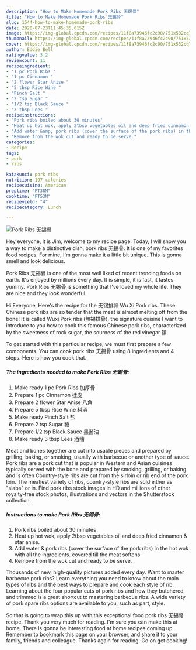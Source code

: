```yaml
---
description: "How to Make Homemade Pork Ribs 无錫骨"
title: "How to Make Homemade Pork Ribs 无錫骨"
slug: 1544-how-to-make-homemade-pork-ribs
date: 2020-07-23T11:45:35.615Z
image: https://img-global.cpcdn.com/recipes/11f8a73946fc2c90/751x532cq70/pork-ribs-无錫骨-recipe-main-photo.jpg
thumbnail: https://img-global.cpcdn.com/recipes/11f8a73946fc2c90/751x532cq70/pork-ribs-无錫骨-recipe-main-photo.jpg
cover: https://img-global.cpcdn.com/recipes/11f8a73946fc2c90/751x532cq70/pork-ribs-无錫骨-recipe-main-photo.jpg
author: Eddie Bell
ratingvalue: 3.2
reviewcount: 11
recipeingredient:
- "1 pc Pork Ribs "
- "1 pc Cinnamon "
- "2 flower Star Anise "
- "5 tbsp Rice Wine "
- "Pinch Salt "
- "2 tsp Sugar "
- "1/2 tsp Black Sauce "
- "3 tbsp Lees "
recipeinstructions:
- "Pork ribs boiled about 30 minutes"
- "Heat up hot wok, apply 2tbsp vegetables oil and deep fried cinnamon &amp; star anise."
- "Add water &amp; pork ribs (cover the surface of the pork ribs) in the hot wok with all the ingredients. covered till the meat softens."
- "Remove from the wok cut and ready to be serve."
categories:
- Recipe
tags:
- pork
- ribs

katakunci: pork ribs 
nutrition: 197 calories
recipecuisine: American
preptime: "PT38M"
cooktime: "PT53M"
recipeyield: "4"
recipecategory: Lunch

---
```



![Pork Ribs 无錫骨](https://img-global.cpcdn.com/recipes/11f8a73946fc2c90/751x532cq70/pork-ribs-无錫骨-recipe-main-photo.jpg)

Hey everyone, it is Jim, welcome to my recipe page. Today, I will show you a way to make a distinctive dish, pork ribs 无錫骨. It is one of my favorites food recipes. For mine, I'm gonna make it a little bit unique. This is gonna smell and look delicious.

Pork Ribs 无錫骨 is one of the most well liked of recent trending foods on earth. It's enjoyed by millions every day. It is simple, it is fast, it tastes yummy. Pork Ribs 无錫骨 is something that I've loved my whole life. They are nice and they look wonderful.

Hi Everyone, Here&#39;s the recipe for the 无锡排骨 Wu Xi Pork ribs. These Chinese pork ribs are so tender that the meat is almost melting off from the bone! It is called Wuxi Pork ribs (無錫排骨), the signature cuisine I want to introduce to you how to cook this famous Chinese pork ribs, characterized by the sweetness of rock sugar, the sourness of the red vinegar 镇.


To get started with this particular recipe, we must first prepare a few components. You can cook pork ribs 无錫骨 using 8 ingredients and 4 steps. Here is how you cook that.

<!--inarticleads1-->

##### The ingredients needed to make Pork Ribs 无錫骨:

1. Make ready 1 pc Pork Ribs 加厚骨
1. Prepare 1 pc Cinnamon 桂皮
1. Prepare 2 flower Star Anise 八角
1. Prepare 5 tbsp Rice Wine 料酒
1. Make ready Pinch Salt 盐
1. Prepare 2 tsp Sugar 糖
1. Prepare 1/2 tsp Black Sauce 黑酱油
1. Make ready 3 tbsp Lees 酒糟


Meat and bones together are cut into usable pieces and prepared by grilling, baking, or smoking, usually with barbecue or another type of sauce. Pork ribs are a pork cut that is popular in Western and Asian cuisines typically served with the bone and prepared by smoking, grilling, or baking and is often Country-style ribs are cut from the sirloin or rib end of the pork loin. The meatiest variety of ribs, country-style ribs are sold either as &#34;slabs&#34; or in. Find pork ribs stock images in HD and millions of other royalty-free stock photos, illustrations and vectors in the Shutterstock collection. 

<!--inarticleads2-->

##### Instructions to make Pork Ribs 无錫骨:

1. Pork ribs boiled about 30 minutes
1. Heat up hot wok, apply 2tbsp vegetables oil and deep fried cinnamon &amp; star anise.
1. Add water &amp; pork ribs (cover the surface of the pork ribs) in the hot wok with all the ingredients. covered till the meat softens.
1. Remove from the wok cut and ready to be serve.


Thousands of new, high-quality pictures added every day. Want to master barbecue pork ribs? Learn everything you need to know about the main types of ribs and the best ways to prepare and cook each style of rib. Learning about the four popular cuts of pork ribs and how they butchered and trimmed is a great shortcut to mastering barbecue ribs. A wide variety of pork spare ribs options are available to you, such as part, style. 

So that is going to wrap this up with this exceptional food pork ribs 无錫骨 recipe. Thank you very much for reading. I'm sure you can make this at home. There is gonna be interesting food at home recipes coming up. Remember to bookmark this page on your browser, and share it to your family, friends and colleague. Thanks again for reading. Go on get cooking!
